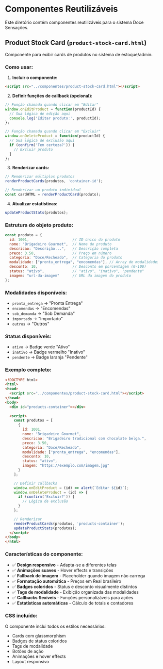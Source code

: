# Componentes Reutilizáveis

Este diretório contém componentes reutilizáveis para o sistema Doce Sensações.

## Product Stock Card (`product-stock-card.html`)

Componente para exibir cards de produtos no sistema de estoque/admin.

### Como usar:

1. **Incluir o componente:**
```html
<script src="../componentes/product-stock-card.html"></script>
```

2. **Definir funções de callback (opcional):**
```javascript
// Função chamada quando clicar em "Editar"
window.onEditProduct = function(productId) {
  // Sua lógica de edição aqui
  console.log('Editar produto:', productId);
};

// Função chamada quando clicar em "Excluir"
window.onDeleteProduct = function(productId) {
  // Sua lógica de exclusão aqui
  if (confirm('Tem certeza?')) {
    // Excluir produto
  }
};
```

3. **Renderizar cards:**
```javascript
// Renderizar múltiplos produtos
renderProductCards(produtos, 'container-id');

// Renderizar um produto individual
const cardHTML = renderProductCard(produto);
```

4. **Atualizar estatísticas:**
```javascript
updateProductStats(produtos);
```

### Estrutura do objeto produto:

```javascript
const produto = {
  id: 1001,                    // ID único do produto
  nome: "Brigadeiro Gourmet",  // Nome do produto
  descricao: "Descrição...",   // Descrição completa
  preco: 3.50,                 // Preço em número
  categoria: "Doce/Recheado",  // Categoria do produto
  modalidade: ["pronta_entrega", "encomendas"], // Array de modalidades
  desconto: 10,                // Desconto em porcentagem (0-100)
  status: "ativo",             // "ativo", "inativo", "pendente"
  imagem: "url-da-imagem"      // URL da imagem do produto
};
```

### Modalidades disponíveis:

- `pronta_entrega` → "Pronta Entrega"
- `encomendas` → "Encomendas"
- `sob_demanda` → "Sob Demanda"
- `importado` → "Importado"
- `outros` → "Outros"

### Status disponíveis:

- `ativo` → Badge verde "Ativo"
- `inativo` → Badge vermelho "Inativo"
- `pendente` → Badge laranja "Pendente"

### Exemplo completo:

```html
<!DOCTYPE html>
<html>
<head>
  <script src="../componentes/product-stock-card.html"></script>
</head>
<body>
  <div id="products-container"></div>
  
  <script>
    const produtos = [
      {
        id: 1001,
        nome: "Brigadeiro Gourmet",
        descricao: "Brigadeiro tradicional com chocolate belga.",
        preco: 3.50,
        categoria: "Doce/Recheado",
        modalidade: ["pronta_entrega", "encomendas"],
        desconto: 10,
        status: "ativo",
        imagem: "https://exemplo.com/imagem.jpg"
      }
    ];

    // Definir callbacks
    window.onEditProduct = (id) => alert(`Editar ${id}`);
    window.onDeleteProduct = (id) => {
      if (confirm('Excluir?')) {
        // Lógica de exclusão
      }
    };

    // Renderizar
    renderProductCards(produtos, 'products-container');
    updateProductStats(produtos);
  </script>
</body>
</html>
```

### Características do componente:

- ✅ **Design responsivo** - Adapta-se a diferentes telas
- ✅ **Animações suaves** - Hover effects e transições
- ✅ **Fallback de imagem** - Placeholder quando imagem não carrega
- ✅ **Formatação automática** - Preços em Real brasileiro
- ✅ **Badges coloridos** - Status e desconto visualmente distintos
- ✅ **Tags de modalidade** - Exibição organizada das modalidades
- ✅ **Callbacks flexíveis** - Funções personalizáveis para ações
- ✅ **Estatísticas automáticas** - Cálculo de totais e contadores

### CSS incluído:

O componente inclui todos os estilos necessários:
- Cards com glassmorphism
- Badges de status coloridos
- Tags de modalidade
- Botões de ação
- Animações e hover effects
- Layout responsivo 